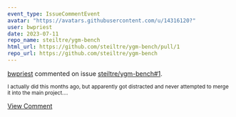 ```yaml
---
event_type: IssueCommentEvent
avatar: "https://avatars.githubusercontent.com/u/14316120?"
user: bwpriest
date: 2023-07-11
repo_name: steiltre/ygm-bench
html_url: https://github.com/steiltre/ygm-bench/pull/1
repo_url: https://github.com/steiltre/ygm-bench
---
```


<a href='https://github.com/bwpriest' target='_blank'>bwpriest</a> commented on issue <a href='https://github.com/steiltre/ygm-bench/pull/1' target='_blank'>steiltre/ygm-bench#1</a>.

<small>I actually did this months ago, but apparently got distracted and never attempted to merge it into the main project....</small>

<a href='https://github.com/steiltre/ygm-bench/pull/1' target='_blank'>View Comment</a>